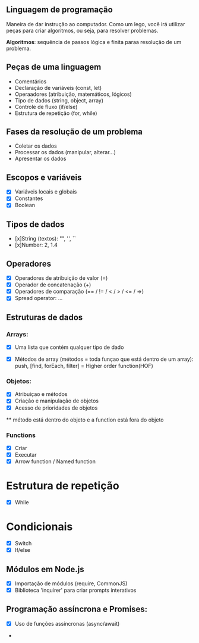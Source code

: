 ## Linguagem de programação

Maneira de dar instrução ao computador.
Como um lego, você irá utilizar peças para criar algoritmos, ou seja, para resolver problemas.

**Algoritmos**: sequência de passos lógica e finita paraa resolução de um problema.

## Peças de uma linguagem

- Comentários
- Declaração de variáveis (const, let)
- Operaadores (atribuição, matemáticos, lógicos)
- Tipo de dados (string, object, array)
- Controle de fluxo (if/else)
- Estrutura de repetição (for, while)

## Fases da resolução de um problema

- Coletar os dados
- Processar os dados (manipular, alterar...)
- Apresentar os dados

## Escopos e variáveis

- [x] Variáveis locais e globais
- [x] Constantes
- [x] Boolean

## Tipos de dados

- [x]String (textos): "", '', ``
- [x]Number: 2, 1.4

## Operadores

- [x] Operadores de atribuição de valor (=)
- [x] Operador de concatenação (+)
- [x] Operadores de comparação (== / != / < / > / <= / =>)
- [x] Spread operator: ...

## Estruturas de dados 
### Arrays:
- [x] Uma lista que contém qualquer tipo de dado
- [x] Métodos de array (métodos = toda funçao que está dentro de um array): push, [find, forEach, filter] = Higher order function(HOF)


### Objetos:

- [x] Atribuiçao e métodos
- [x] Criação e manipulação de objetos
- [x] Acesso de prioridades de objetos

** método está dentro do objeto e a function está fora do objeto

### Functions

- [x] Criar
- [x] Executar
- [x] Arrow function / Named function

# Estrutura de repetição

- [x] While


# Condicionais

- [x] Switch
- [x] If/else

## Módulos em Node.js
- [x] Importação de módulos (require, CommonJS)
- [x] Biblioteca 'inquirer' para criar prompts interativos

## Programação assíncrona e Promises:

- [x] Uso de funções assíncronas (async/await)
- 